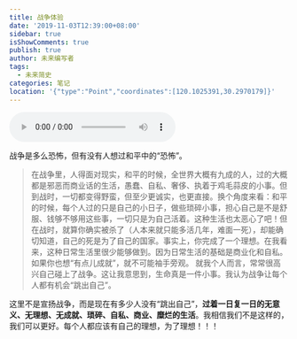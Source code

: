 ```yaml
---
title: 战争体验
date: '2019-11-03T12:39:00+08:00'
sidebar: true
isShowComments: true
publish: true
author: 未来编写者
tags:
  - 未来简史
categories: 笔记
location: '{"type":"Point","coordinates":[120.1025391,30.2970179]}'
---
```


<audio src="http://music.163.com/song/media/outer/url?id=1476106.mp3" controls="controls"></audio>


战争是多么恐怖，但有没有人想过和平中的“恐怖”。

>    在战争里，人得面对现实，和平的时候，全世界大概有九成的人，过的大概都是邪恶而商业话的生活，愚蠢、自私、奢侈、执着于鸡毛蒜皮的小事。但到战时，一切都变得野蛮，但至少更诚实，也更直接。换个角度来看：和平的时候，每个人过的只是自己的小日子，做些琐碎小事，担心自己是不是舒服、钱够不够用这些事，一切只是为自己活着。这种生活也太恶心了吧！但在战时，就算你确实被杀了（人本来就只能多活几年，难面一死），却能确切知道，自己的死是为了自己的国家。事实上，你完成了一个理想。在我看来，这种日常生活里很少能够做到。因为日常生活的基础是商业化和自私。如果你也想“有点儿成就”，就不可能袖手旁观。
>    就我个人而言，常常很高兴自己碰上了战争。这让我意思到，生命真是一件小事。我认为战争让每个人都有机会“跳出自己”。

   这里不是宣扬战争，而是现在有多少人没有“跳出自己”，**过着一日复一日的无意义、无理想、无成就、琐碎、自私、商业、糜烂的生活**。我相信我们不是这样的，我们可以更好。每个人都应该有自己的理想，为了理想！！！
